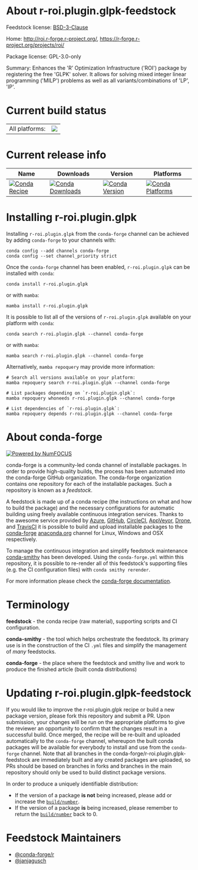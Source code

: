 About r-roi.plugin.glpk-feedstock
=================================

Feedstock license: [BSD-3-Clause](https://github.com/conda-forge/r-roi.plugin.glpk-feedstock/blob/main/LICENSE.txt)

Home: http://roi.r-forge.r-project.org/, https://r-forge.r-project.org/projects/roi/

Package license: GPL-3.0-only

Summary: Enhances the 'R' Optimization Infrastructure ('ROI') package by registering the free 'GLPK' solver. It allows for solving mixed integer linear programming ('MILP') problems as well as all variants/combinations of 'LP', 'IP'.

Current build status
====================


<table><tr><td>All platforms:</td>
    <td>
      <a href="https://dev.azure.com/conda-forge/feedstock-builds/_build/latest?definitionId=23342&branchName=main">
        <img src="https://dev.azure.com/conda-forge/feedstock-builds/_apis/build/status/r-roi.plugin.glpk-feedstock?branchName=main">
      </a>
    </td>
  </tr>
</table>

Current release info
====================

| Name | Downloads | Version | Platforms |
| --- | --- | --- | --- |
| [![Conda Recipe](https://img.shields.io/badge/recipe-r--roi.plugin.glpk-green.svg)](https://anaconda.org/conda-forge/r-roi.plugin.glpk) | [![Conda Downloads](https://img.shields.io/conda/dn/conda-forge/r-roi.plugin.glpk.svg)](https://anaconda.org/conda-forge/r-roi.plugin.glpk) | [![Conda Version](https://img.shields.io/conda/vn/conda-forge/r-roi.plugin.glpk.svg)](https://anaconda.org/conda-forge/r-roi.plugin.glpk) | [![Conda Platforms](https://img.shields.io/conda/pn/conda-forge/r-roi.plugin.glpk.svg)](https://anaconda.org/conda-forge/r-roi.plugin.glpk) |

Installing r-roi.plugin.glpk
============================

Installing `r-roi.plugin.glpk` from the `conda-forge` channel can be achieved by adding `conda-forge` to your channels with:

```
conda config --add channels conda-forge
conda config --set channel_priority strict
```

Once the `conda-forge` channel has been enabled, `r-roi.plugin.glpk` can be installed with `conda`:

```
conda install r-roi.plugin.glpk
```

or with `mamba`:

```
mamba install r-roi.plugin.glpk
```

It is possible to list all of the versions of `r-roi.plugin.glpk` available on your platform with `conda`:

```
conda search r-roi.plugin.glpk --channel conda-forge
```

or with `mamba`:

```
mamba search r-roi.plugin.glpk --channel conda-forge
```

Alternatively, `mamba repoquery` may provide more information:

```
# Search all versions available on your platform:
mamba repoquery search r-roi.plugin.glpk --channel conda-forge

# List packages depending on `r-roi.plugin.glpk`:
mamba repoquery whoneeds r-roi.plugin.glpk --channel conda-forge

# List dependencies of `r-roi.plugin.glpk`:
mamba repoquery depends r-roi.plugin.glpk --channel conda-forge
```


About conda-forge
=================

[![Powered by
NumFOCUS](https://img.shields.io/badge/powered%20by-NumFOCUS-orange.svg?style=flat&colorA=E1523D&colorB=007D8A)](https://numfocus.org)

conda-forge is a community-led conda channel of installable packages.
In order to provide high-quality builds, the process has been automated into the
conda-forge GitHub organization. The conda-forge organization contains one repository
for each of the installable packages. Such a repository is known as a *feedstock*.

A feedstock is made up of a conda recipe (the instructions on what and how to build
the package) and the necessary configurations for automatic building using freely
available continuous integration services. Thanks to the awesome service provided by
[Azure](https://azure.microsoft.com/en-us/services/devops/), [GitHub](https://github.com/),
[CircleCI](https://circleci.com/), [AppVeyor](https://www.appveyor.com/),
[Drone](https://cloud.drone.io/welcome), and [TravisCI](https://travis-ci.com/)
it is possible to build and upload installable packages to the
[conda-forge](https://anaconda.org/conda-forge) [anaconda.org](https://anaconda.org/)
channel for Linux, Windows and OSX respectively.

To manage the continuous integration and simplify feedstock maintenance
[conda-smithy](https://github.com/conda-forge/conda-smithy) has been developed.
Using the ``conda-forge.yml`` within this repository, it is possible to re-render all of
this feedstock's supporting files (e.g. the CI configuration files) with ``conda smithy rerender``.

For more information please check the [conda-forge documentation](https://conda-forge.org/docs/).

Terminology
===========

**feedstock** - the conda recipe (raw material), supporting scripts and CI configuration.

**conda-smithy** - the tool which helps orchestrate the feedstock.
                   Its primary use is in the construction of the CI ``.yml`` files
                   and simplify the management of *many* feedstocks.

**conda-forge** - the place where the feedstock and smithy live and work to
                  produce the finished article (built conda distributions)


Updating r-roi.plugin.glpk-feedstock
====================================

If you would like to improve the r-roi.plugin.glpk recipe or build a new
package version, please fork this repository and submit a PR. Upon submission,
your changes will be run on the appropriate platforms to give the reviewer an
opportunity to confirm that the changes result in a successful build. Once
merged, the recipe will be re-built and uploaded automatically to the
`conda-forge` channel, whereupon the built conda packages will be available for
everybody to install and use from the `conda-forge` channel.
Note that all branches in the conda-forge/r-roi.plugin.glpk-feedstock are
immediately built and any created packages are uploaded, so PRs should be based
on branches in forks and branches in the main repository should only be used to
build distinct package versions.

In order to produce a uniquely identifiable distribution:
 * If the version of a package **is not** being increased, please add or increase
   the [``build/number``](https://docs.conda.io/projects/conda-build/en/latest/resources/define-metadata.html#build-number-and-string).
 * If the version of a package **is** being increased, please remember to return
   the [``build/number``](https://docs.conda.io/projects/conda-build/en/latest/resources/define-metadata.html#build-number-and-string)
   back to 0.

Feedstock Maintainers
=====================

* [@conda-forge/r](https://github.com/orgs/conda-forge/teams/r/)
* [@janjagusch](https://github.com/janjagusch/)

